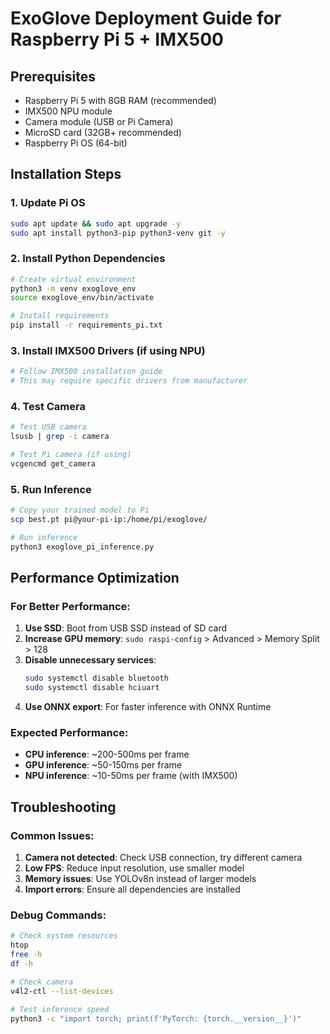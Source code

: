 # ExoGlove Deployment Guide for Raspberry Pi 5 + IMX500

## Prerequisites
- Raspberry Pi 5 with 8GB RAM (recommended)
- IMX500 NPU module
- Camera module (USB or Pi Camera)
- MicroSD card (32GB+ recommended)
- Raspberry Pi OS (64-bit)

## Installation Steps

### 1. Update Pi OS
```bash
sudo apt update && sudo apt upgrade -y
sudo apt install python3-pip python3-venv git -y
```

### 2. Install Python Dependencies
```bash
# Create virtual environment
python3 -m venv exoglove_env
source exoglove_env/bin/activate

# Install requirements
pip install -r requirements_pi.txt
```

### 3. Install IMX500 Drivers (if using NPU)
```bash
# Follow IMX500 installation guide
# This may require specific drivers from manufacturer
```

### 4. Test Camera
```bash
# Test USB camera
lsusb | grep -i camera

# Test Pi camera (if using)
vcgencmd get_camera
```

### 5. Run Inference
```bash
# Copy your trained model to Pi
scp best.pt pi@your-pi-ip:/home/pi/exoglove/

# Run inference
python3 exoglove_pi_inference.py
```

## Performance Optimization

### For Better Performance:
1. **Use SSD**: Boot from USB SSD instead of SD card
2. **Increase GPU memory**: `sudo raspi-config` > Advanced > Memory Split > 128
3. **Disable unnecessary services**: 
   ```bash
   sudo systemctl disable bluetooth
   sudo systemctl disable hciuart
   ```
4. **Use ONNX export**: For faster inference with ONNX Runtime

### Expected Performance:
- **CPU inference**: ~200-500ms per frame
- **GPU inference**: ~50-150ms per frame  
- **NPU inference**: ~10-50ms per frame (with IMX500)

## Troubleshooting

### Common Issues:
1. **Camera not detected**: Check USB connection, try different camera
2. **Low FPS**: Reduce input resolution, use smaller model
3. **Memory issues**: Use YOLOv8n instead of larger models
4. **Import errors**: Ensure all dependencies are installed

### Debug Commands:
```bash
# Check system resources
htop
free -h
df -h

# Check camera
v4l2-ctl --list-devices

# Test inference speed
python3 -c "import torch; print(f'PyTorch: {torch.__version__}')"
```
